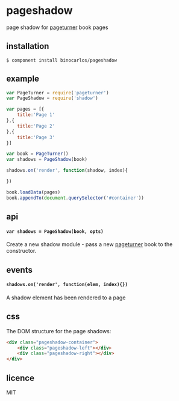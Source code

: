 pageshadow
==========

page shadow for [pageturner](https://github.com/binocarlos/pageturner) book pages

## installation

```
$ component install binocarlos/pageshadow
```

## example

```js
var PageTurner = require('pageturner')
var PageShadow = require('shadow')

var pages = [{
	title:'Page 1'	
},{
	title:'Page 2'
},{
	title:'Page 3'
}]

var book = PageTurner()
var shadows = PageShadow(book)

shadows.on('render', function(shadow, index){

})

book.loadData(pages)
book.appendTo(document.querySelector('#container'))
```

## api

#### `var shadows = PageShadow(book, opts)`

Create a new shadow module - pass a new [pageturner](https://github.com/binocarlos/pageturner) book to the constructor.

## events

#### `shadows.on('render', function(elem, index){})`

A shadow element has been rendered to a page

## css

The DOM structure for the page shadows:

```html
<div class="pageshadow-container">
	<div class="pageshadow-left"></div>
	<div class="pageshadow-right"></div>
</div>
```

## licence
MIT